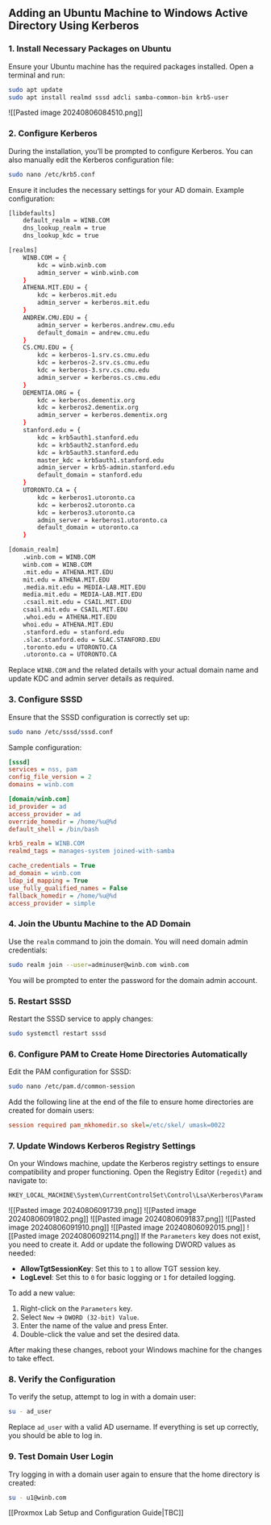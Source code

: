 ## Adding an Ubuntu Machine to Windows Active Directory Using Kerberos

### 1. **Install Necessary Packages on Ubuntu**

Ensure your Ubuntu machine has the required packages installed. Open a terminal and run:

```bash
sudo apt update
sudo apt install realmd sssd adcli samba-common-bin krb5-user
```
![[Pasted image 20240806084510.png]]
### 2. **Configure Kerberos**

During the installation, you’ll be prompted to configure Kerberos. You can also manually edit the Kerberos configuration file:

```bash
sudo nano /etc/krb5.conf
```

Ensure it includes the necessary settings for your AD domain. Example configuration:

```bash
[libdefaults]
    default_realm = WINB.COM
    dns_lookup_realm = true
    dns_lookup_kdc = true

[realms]
    WINB.COM = {
        kdc = winb.winb.com
        admin_server = winb.winb.com
    }
    ATHENA.MIT.EDU = {
        kdc = kerberos.mit.edu
        admin_server = kerberos.mit.edu
    }
    ANDREW.CMU.EDU = {
        admin_server = kerberos.andrew.cmu.edu
        default_domain = andrew.cmu.edu
    }
    CS.CMU.EDU = {
        kdc = kerberos-1.srv.cs.cmu.edu
        kdc = kerberos-2.srv.cs.cmu.edu
        kdc = kerberos-3.srv.cs.cmu.edu
        admin_server = kerberos.cs.cmu.edu
    }
    DEMENTIA.ORG = {
        kdc = kerberos.dementix.org
        kdc = kerberos2.dementix.org
        admin_server = kerberos.dementix.org
    }
    stanford.edu = {
        kdc = krb5auth1.stanford.edu
        kdc = krb5auth2.stanford.edu
        kdc = krb5auth3.stanford.edu
        master_kdc = krb5auth1.stanford.edu
        admin_server = krb5-admin.stanford.edu
        default_domain = stanford.edu
    }
    UTORONTO.CA = {
        kdc = kerberos1.utoronto.ca
        kdc = kerberos2.utoronto.ca
        kdc = kerberos3.utoronto.ca
        admin_server = kerberos1.utoronto.ca
        default_domain = utoronto.ca
    }

[domain_realm]
    .winb.com = WINB.COM
    winb.com = WINB.COM
    .mit.edu = ATHENA.MIT.EDU
    mit.edu = ATHENA.MIT.EDU
    .media.mit.edu = MEDIA-LAB.MIT.EDU
    media.mit.edu = MEDIA-LAB.MIT.EDU
    .csail.mit.edu = CSAIL.MIT.EDU
    csail.mit.edu = CSAIL.MIT.EDU
    .whoi.edu = ATHENA.MIT.EDU
    whoi.edu = ATHENA.MIT.EDU
    .stanford.edu = stanford.edu
    .slac.stanford.edu = SLAC.STANFORD.EDU
    .toronto.edu = UTORONTO.CA
    .utoronto.ca = UTORONTO.CA
```

Replace `WINB.COM` and the related details with your actual domain name and update KDC and admin server details as required.

### 3. **Configure SSSD**

Ensure that the SSSD configuration is correctly set up:

```bash
sudo nano /etc/sssd/sssd.conf
```

Sample configuration:

```ini
[sssd]
services = nss, pam
config_file_version = 2
domains = winb.com

[domain/winb.com]
id_provider = ad
access_provider = ad
override_homedir = /home/%u@%d
default_shell = /bin/bash

krb5_realm = WINB.COM
realmd_tags = manages-system joined-with-samba

cache_credentials = True
ad_domain = winb.com
ldap_id_mapping = True
use_fully_qualified_names = False
fallback_homedir = /home/%u@%d
access_provider = simple
```

### 4. **Join the Ubuntu Machine to the AD Domain**

Use the `realm` command to join the domain. You will need domain admin credentials:

```bash
sudo realm join --user=adminuser@winb.com winb.com
```

You will be prompted to enter the password for the domain admin account.

### 5. **Restart SSSD**

Restart the SSSD service to apply changes:

```bash
sudo systemctl restart sssd
```

### 6. **Configure PAM to Create Home Directories Automatically**

Edit the PAM configuration for SSSD:

```bash
sudo nano /etc/pam.d/common-session
```

Add the following line at the end of the file to ensure home directories are created for domain users:

```ini
session required pam_mkhomedir.so skel=/etc/skel/ umask=0022
```

### 7. **Update Windows Kerberos Registry Settings**

On your Windows machine, update the Kerberos registry settings to ensure compatibility and proper functioning. Open the Registry Editor (`regedit`) and navigate to:

```plaintext
HKEY_LOCAL_MACHINE\System\CurrentControlSet\Control\Lsa\Kerberos\Parameters
```

![[Pasted image 20240806091739.png]]
![[Pasted image 20240806091802.png]]
![[Pasted image 20240806091837.png]]
![[Pasted image 20240806091910.png]]
![[Pasted image 20240806092015.png]]
![[Pasted image 20240806092114.png]]
If the `Parameters` key does not exist, you need to create it. Add or update the following DWORD values as needed:

- **AllowTgtSessionKey**: Set this to `1` to allow TGT session key.
- **LogLevel**: Set this to `0` for basic logging or `1` for detailed logging.

To add a new value:

1. Right-click on the `Parameters` key.
2. Select `New` -> `DWORD (32-bit) Value`.
3. Enter the name of the value and press Enter.
4. Double-click the value and set the desired data.

After making these changes, reboot your Windows machine for the changes to take effect.

### 8. **Verify the Configuration**

To verify the setup, attempt to log in with a domain user:

```bash
su - ad_user
```

Replace `ad_user` with a valid AD username. If everything is set up correctly, you should be able to log in.

### 9. **Test Domain User Login**

Try logging in with a domain user again to ensure that the home directory is created:

```bash
su - u1@winb.com
```


[[Proxmox Lab Setup and Configuration Guide|TBC]]